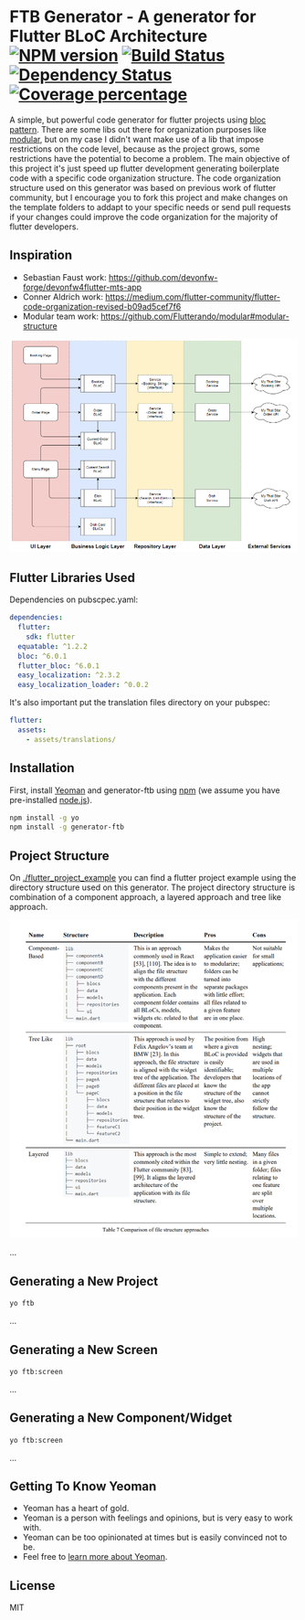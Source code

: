 # FTB Generator - A generator for Flutter BLoC Architecture [![NPM version][npm-image]][npm-url] [![Build Status][travis-image]][travis-url] [![Dependency Status][daviddm-image]][daviddm-url] [![Coverage percentage][coveralls-image]][coveralls-url]

A simple, but powerful code generator for flutter projects using [bloc pattern](https://bloclibrary.dev/#/). There are some libs out there for organization purposes like [modular](https://github.com/Flutterando/modular), but on my case I didn't want make use of a lib that impose restrictions on the code level, because as the project grows, some restrictions have the potential to become a problem. The 
main objective of this project it's just speed up flutter development generating boilerplate code with a specific code organization structure. The code organization structure used on 
this generator was based on previous work of flutter community, but I encourage you to fork this project and make changes on the template folders to addapt to your specific needs or send pull requests
if your changes could improve the code organization for the majority of flutter developers.

## Inspiration

* Sebastian Faust work: https://github.com/devonfw-forge/devonfw4flutter-mts-app
* Conner Aldrich work: https://medium.com/flutter-community/flutter-code-organization-revised-b09ad5cef7f6
* Modular team work: https://github.com/Flutterando/modular#modular-structure

![Flutter BLoC Architecture](./assets/mts-architecture-dependencies-v5.png)

## Flutter Libraries Used

Dependencies on pubscpec.yaml:

```yaml
dependencies:
  flutter:
    sdk: flutter
  equatable: ^1.2.2
  bloc: ^6.0.1
  flutter_bloc: ^6.0.1
  easy_localization: ^2.3.2
  easy_localization_loader: ^0.0.2
```

It's also important put the translation files directory on your pubspec:

```yaml
flutter:
  assets:
    - assets/translations/
```

## Installation

First, install [Yeoman](http://yeoman.io) and generator-ftb using [npm](https://www.npmjs.com/) (we assume you have pre-installed [node.js](https://nodejs.org/)).

```bash
npm install -g yo
npm install -g generator-ftb
```

## Project Structure

On [./flutter_project_example](./flutter_project_example) you can find a flutter project example using the directory structure used on this generator. The project directory structure is combination of a component approach, a layered approach and tree like approach.

![Fluuter File Organization Approaches](./assets/flutter_possible_file_structures.png)

...

## Generating a New Project

```bash
yo ftb
```

...

## Generating a New Screen

```bash
yo ftb:screen
```

...

## Generating a New Component/Widget

```bash
yo ftb:screen
```

...

## Getting To Know Yeoman

 * Yeoman has a heart of gold.
 * Yeoman is a person with feelings and opinions, but is very easy to work with.
 * Yeoman can be too opinionated at times but is easily convinced not to be.
 * Feel free to [learn more about Yeoman](http://yeoman.io/).

## License

MIT


[npm-image]: https://badge.fury.io/js/generator-ftb.svg
[npm-url]: https://npmjs.org/package/generator-ftb
[travis-image]: https://travis-ci.com/marcoprado17/generator-ftb.svg?branch=master
[travis-url]: https://travis-ci.com/marcoprado17/generator-ftb
[daviddm-image]: https://david-dm.org/marcoprado17/generator-ftb.svg?theme=shields.io
[daviddm-url]: https://david-dm.org/marcoprado17/generator-ftb
[coveralls-image]: https://coveralls.io/repos/marcoprado17/generator-ftb/badge.svg
[coveralls-url]: https://coveralls.io/r/marcoprado17/generator-ftb
 